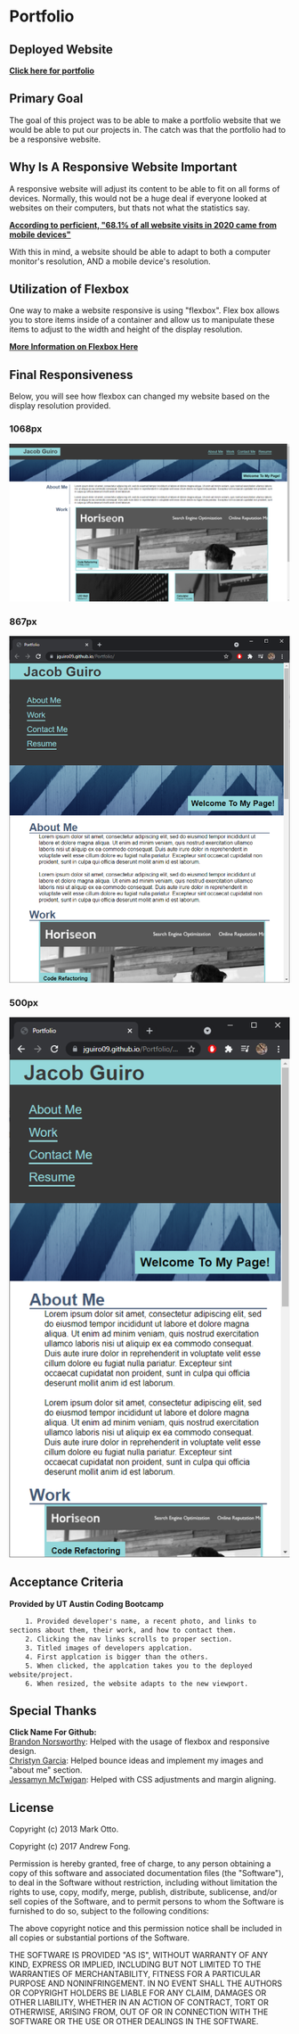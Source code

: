 # Portfolio

## Deployed Website
[**Click here for portfolio**](https://jguiro09.github.io/Portfolio/)

## Primary Goal
The goal of this project was to be able to make a portfolio website that we would be able to put our projects in. The catch was that the portfolio had to be a responsive website.

## Why Is A Responsive Website Important
A responsive website will adjust its content to be able to fit on all forms of devices. Normally, this would not be a huge deal if everyone looked at websites on their computers, but thats not what the statistics say.

[**According to perficient, "68.1% of all website visits in 2020 came from mobile devices"**](https://www.perficient.com/insights/research-hub/mobile-vs-desktop-usage)

With this in mind, a website should be able to adapt to both a computer monitor's resolution, AND a mobile device's resolution.

## Utilization of Flexbox
One way to make a website responsive is using "flexbox". Flex box allows you to store items inside of a container and allow us to manipulate these items to adjust to the width and height of the display resolution.

[**More Information on Flexbox Here**](https://css-tricks.com/snippets/css/a-guide-to-flexbox/#background)

## Final Responsiveness
Below, you will see how flexbox can changed my website based on the display resolution provided.

### **1068px**  
<img src = "./assets/photos/README/Website1.png" alt = "1068 website size">

### **867px**  
<img src = "./assets/photos/README/Website2.png" alt = "867 website size">

### **500px**  
<img src = "./assets/photos/README/Website3.png" alt = "500 website size">

## Acceptance Criteria
**Provided by UT Austin Coding Bootcamp**
```
    1. Provided developer's name, a recent photo, and links to sections about them, their work, and how to contact them.
    2. Clicking the nav links scrolls to proper section.
    3. Titled images of developers applcation.
    4. First applcation is bigger than the others.
    5. When clicked, the applcation takes you to the deployed website/project.
    6. When resized, the website adapts to the new viewport. 
```
## Special Thanks
**Click Name For Github:**  
[Brandon Norsworthy](https://github.com/brandonnorsworthy): Helped with the usage of flexbox and responsive design.  
[Christyn Garcia](https://github.com/christyns92): Helped bounce ideas and implement my images and "about me" section.  
[Jessamyn McTwigan](https://github.com/jessamyn27): Helped with CSS adjustments and margin aligning.
## License
Copyright (c) 2013 Mark Otto.

Copyright (c) 2017 Andrew Fong.

Permission is hereby granted, free of charge, to any person obtaining a copy of this software and associated documentation files (the "Software"), to deal in the Software without restriction, including without limitation the rights to use, copy, modify, merge, publish, distribute, sublicense, and/or sell copies of the Software, and to permit persons to whom the Software is furnished to do so, subject to the following conditions:

The above copyright notice and this permission notice shall be included in all copies or substantial portions of the Software.

THE SOFTWARE IS PROVIDED "AS IS", WITHOUT WARRANTY OF ANY KIND, EXPRESS OR IMPLIED, INCLUDING BUT NOT LIMITED TO THE WARRANTIES OF MERCHANTABILITY, FITNESS FOR A PARTICULAR PURPOSE AND NONINFRINGEMENT. IN NO EVENT SHALL THE AUTHORS OR COPYRIGHT HOLDERS BE LIABLE FOR ANY CLAIM, DAMAGES OR OTHER LIABILITY, WHETHER IN AN ACTION OF CONTRACT, TORT OR OTHERWISE, ARISING FROM, OUT OF OR IN CONNECTION WITH THE SOFTWARE OR THE USE OR OTHER DEALINGS IN THE SOFTWARE.
